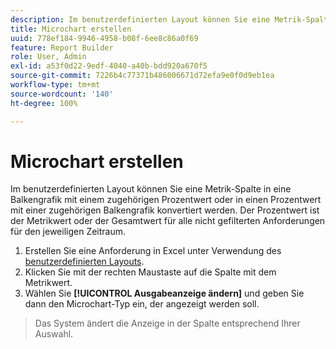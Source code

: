 ```yaml
---
description: Im benutzerdefinierten Layout können Sie eine Metrik-Spalte in eine Balkengrafik mit einem zugehörigen Prozentwert oder in einen Prozentwert mit einer zugehörigen Balkengrafik konvertiert werden. Der Prozentwert ist der Metrikwert oder der Gesamtwert für alle nicht gefilterten Anforderungen für den jeweiligen Zeitraum.
title: Microchart erstellen
uuid: 778ef184-9946-4958-b08f-6ee8c86a0f69
feature: Report Builder
role: User, Admin
exl-id: a53f0d22-9edf-4040-a40b-bdd920a670f5
source-git-commit: 7226b4c77371b486006671d72efa9e0f0d9eb1ea
workflow-type: tm+mt
source-wordcount: '140'
ht-degree: 100%

---
```


# Microchart erstellen

Im benutzerdefinierten Layout können Sie eine Metrik-Spalte in eine Balkengrafik mit einem zugehörigen Prozentwert oder in einen Prozentwert mit einer zugehörigen Balkengrafik konvertiert werden. Der Prozentwert ist der Metrikwert oder der Gesamtwert für alle nicht gefilterten Anforderungen für den jeweiligen Zeitraum.

1. Erstellen Sie eine Anforderung in Excel unter Verwendung des [benutzerdefinierten Layouts](/help/analyze/report-builder/layout/configure-the-custom-layout.md).
1. Klicken Sie mit der rechten Maustaste auf die Spalte mit dem Metrikwert.
1. Wählen Sie **[!UICONTROL Ausgabeanzeige ändern]** und geben Sie dann den Microchart-Typ ein, der angezeigt werden soll.
>Das System ändert die Anzeige in der Spalte entsprechend Ihrer Auswahl.
